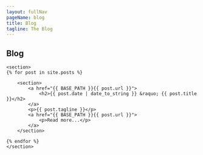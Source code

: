 ```yaml
---
layout: fullNav
pageName: blog
title: Blog
tagline: The Blog
---
```


<article>
	<h1>Blog</h1>

	<section>
    {% for post in site.posts %}
        
        <section>
            <a href="{{ BASE_PATH }}{{ post.url }}">
                <h2>{{ post.date | date_to_string }} &raquo; {{ post.title }}</h2>
            </a>
            <p>{{ post.tagline }}</p>
            <a href="{{ BASE_PATH }}{{ post.url }}">
                <p>Read more...</p>
            </a>
        </section>
        
    {% endfor %}
    </section>
</article>
